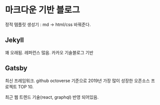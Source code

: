 # 마크다운 기반 블로그

정적 템플릿 생성기 : md -> html/css 바꿔준다.

## Jekyll

꽤 오래됨. 레퍼런스 많음. 카카오 기술블로그 기반

## Gatsby

최신 프레임워크. github octoverse 기준으로 2019년 가장 많이 성장한 오픈소스 프로젝트 TOP 10.

최근 웹 트렌드 기술(react, graphql) 반영 되어있음.
